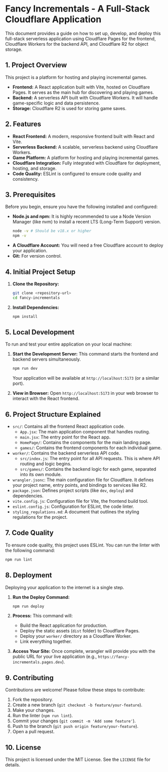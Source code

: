 # **Fancy Incrementals - A Full-Stack Cloudflare Application**

This document provides a guide on how to set up, develop, and deploy this full-stack serverless application using Cloudflare Pages for the frontend, Cloudflare Workers for the backend API, and Cloudflare R2 for object storage.

## **1\. Project Overview**

This project is a platform for hosting and playing incremental games.

*   **Frontend:** A React application built with Vite, hosted on Cloudflare Pages. It serves as the main hub for discovering and playing games.
*   **Backend:** A serverless API built with Cloudflare Workers. It will handle game-specific logic and data persistence.
*   **Storage:** Cloudflare R2 is used for storing game saves.

## **2\. Features**

*   **React Frontend:** A modern, responsive frontend built with React and Vite.
*   **Serverless Backend:** A scalable, serverless backend using Cloudflare Workers.
*   **Game Platform:** A platform for hosting and playing incremental games.
*   **Cloudflare Integration:** Fully integrated with Cloudflare for deployment, hosting, and storage.
*   **Code Quality:** ESLint is configured to ensure code quality and consistency.

## **3\. Prerequisites**

Before you begin, ensure you have the following installed and configured:

*   **Node.js and npm:** It is highly recommended to use a Node Version Manager (like nvm) to install a recent LTS (Long-Term Support) version.
    ```bash
    node -v # Should be v18.x or higher
    npm -v
    ```
*   **A Cloudflare Account:** You will need a free Cloudflare account to deploy your application.
*   **Git:** For version control.

## **4\. Initial Project Setup**

1.  **Clone the Repository:**
    ```bash
    git clone <repository-url>
    cd fancy-incrementals
    ```
2.  **Install Dependencies:**
    ```bash
    npm install
    ```

## **5\. Local Development**

To run and test your entire application on your local machine:

1.  **Start the Development Server:** This command starts the frontend and backend servers simultaneously.
    ```bash
    npm run dev
    ```
    Your application will be available at `http://localhost:5173` (or a similar port).

2.  **View in Browser:** Open `http://localhost:5173` in your web browser to interact with the React frontend.

## **6\. Project Structure Explained**

*   `src/`: Contains all the frontend React application code.
    *   `App.jsx`: The main application component that handles routing.
    *   `main.jsx`: The entry point for the React app.
    *   `HomePage/`: Contains the components for the main landing page.
    *   `games/`: Contains the frontend components for each individual game.
*   `worker/`: Contains the backend serverless API code.
    *   `src/index.js`: The entry point for all API requests. This is where API routing and logic begins.
    *   `src/games/`: Contains the backend logic for each game, separated into its own module.
*   `wrangler.jsonc`: The main configuration file for Cloudflare. It defines your project name, entry points, and bindings to services like R2.
*   `package.json`: Defines project scripts (like `dev`, `deploy`) and dependencies.
*   `vite.config.js`: Configuration file for Vite, the frontend build tool.
*   `eslint.config.js`: Configuration for ESLint, the code linter.
*   `styling_regulations.md`: A document that outlines the styling regulations for the project.

## **7. Code Quality**

To ensure code quality, this project uses ESLint. You can run the linter with the following command:

```bash
npm run lint
```

## **8\. Deployment**

Deploying your application to the internet is a single step.

1.  **Run the Deploy Command:**
    ```bash
    npm run deploy
    ```

2.  **Process:** This command will:
    *   Build the React application for production.
    *   Deploy the static assets (`dist` folder) to Cloudflare Pages.
    *   Deploy your `worker/` directory as a Cloudflare Worker.
    *   Link everything together.

3.  **Access Your Site:** Once complete, wrangler will provide you with the public URL for your live application (e.g., `https://fancy-incrementals.pages.dev`).

## **9. Contributing**

Contributions are welcome! Please follow these steps to contribute:

1.  Fork the repository.
2.  Create a new branch (`git checkout -b feature/your-feature`).
3.  Make your changes.
4.  Run the linter (`npm run lint`).
5.  Commit your changes (`git commit -m 'Add some feature'`).
6.  Push to the branch (`git push origin feature/your-feature`).
7.  Open a pull request.

## **10. License**

This project is licensed under the MIT License. See the `LICENSE` file for details.

